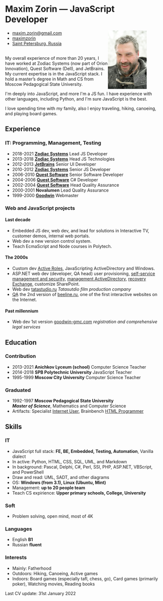 # Maxim Zorin — **JavaScript Developer**

<figure class="photo"><img src="mxn42-photo.jpg" alt="Maxim Zorin in winter" width="30%" align="right"></figure>

<aside data-toc-label="Contacts" data-toc-icon="bxs-user-detail">
<ul class="contacts">
<li><i class="bx bx-envelope"></i> <a href="mailto:maxim.zorin@gmail.com">maxim.zorin@gmail.com</a></li>
<li><i class="bx bxl-linkedin"></i> <a href="https://www.linkedin.com/in/maximzorin/">maximzorin</a></li>
<li><i class="bx bxs-map"></i> <a href="https://www.google.com/maps/place/St+Petersburg/">Saint Petersburg, Russia</a></li>
</ul>
</aside>

<a data-toc-label="About" data-toc-icon="bx-message-square-detail"></a>
\
My overall experience of more than 20 years, I have worked at Zodiac Systems (now part of Orion Innovation), Quest Software (Dell), and JetBrains. My current expertise is in the JavaScript stack. I hold a master’s degree in Math and CS from Moscow Pedagogical State University.

I'm deeply into JavaScript, and more I'm a JS fun. I have experience with other languages, including Python, and I'm sure JavaScript is the best.  

I love spending time with my family, also I enjoy traveling, hiking, canoeing, and playing board games.

<a data-toc-label="Experience" data-toc-icon="bx-history"></a>

## Experience

### IT: Programming, Management, Testing

- 2018-2021 **[Zodiac Systems](//zodiacsystems.com)** Lead JS Developer
- 2013-2018 **[Zodiac Systems](//zodiacsystems.com)** Head JS Technologies
- 2012-2013 **[JetBrains](//jetbrains.com)** Senior UI Developer
- 2010-2012 **[Zodiac Systems](//zodiacsystems.com)** Senior JS Developer
- 2006-2010 **[Quest Software](//quest.com)** Senior Software Developer
- 2004-2006 **[Quest Software](//quest.com)** C# Developer
- 2002-2004 **[Quest Software](//quest.com)** Head Quality Assurance
- 2000-2001 **Novalumen** Lead Quality Assurance
- 1999-2000 **[Goodwin](//goodwin-gmc.com)** Webmaster

<a data-toc-label="Projects" data-toc-icon="bx-code-alt"></a>

### Web and JavaScript projects

#### Last decade

- Embedded JS dev, web dev, and lead for solutions in Interactive TV, customer demos, internal web portals.
- Web dev a new version control system.
- Teach EcmaScript and Node courses in Polytech.

#### The 2000s

- Custom dev [Active Roles](https://www.oneidentity.com/products/active-roles/), JavaScripting ActiveDirectory and Windows.
- ASP<span>.</span>NET web dev (developer, QA head) user provisioning, [self-service management and security](https://www.oneidentity.com/products/password-manager/), [management ActiveDirectory](https://www.quest.com/products/recovery-manager-for-active-directory/), [recovery Exchange](https://www.quest.com/products/recovery-manager-for-exchange/), customize SharePoint.
- Web dev [tatastudio.ru](//www.tatastudio.ru/) _Tatasutdio film production company_
- <abbr title="Quality Assurance">QA</abbr> the 2nd version of [beeline.ru](//beeline.ru), one of the first interactive websites on the Internet.

#### Past millennium

- Web dev 1st version [goodwin-gmc.com](//goodwin-gmc.com/) _registration and comprehensive legal services_

<a data-toc-label="Education" data-toc-icon="bxs-graduation"></a>

## Education

### Contribution

- 2013-2021 **Anichkov Lyceum (school)** Computer Science Teacher
- 2014-2018 **SPB Polytechnic University** JavaScript Teacher
- 1995-1999 **Moscow City University** Computer Science Teacher

### Graduated

- 1992-1997 **Moscow Pedagogical State University** \
_**Master of Science**_, Mathematics and Computer Science
- Artifacts: Specialist [Internet User](../assets/specialist-internet-user.jpg), Brainbench [HTML Programmer](../assets/brainbench-html-programmer.jpg)

<a data-toc-label="Skills" data-toc-icon="bx-cog"></a>

## Skills

### IT

- JavaScript full stack: **FE, BE, Embedded, Testing, Automation**, Vanilla dialect
- In active: Python, HTML, CSS, SQL, UML, and Markdown
- In background: Pascal, Delphi, C#, Perl, SSI, PHP, ASP<span>.</span>NET, VBScript, and PowerShell
- Draw and read: UML, SADT, and other diagrams
- OS: **Windows (from 3.1), Linux (Ubuntu, Mint)**
- Management: **up to 20 people team**
- Teach CS expirience: **Upper primary schools, College, University**

### Soft

- Problem solving, open mind, most of 4K

### Languages

- English **B1**
- Russian **fluent**

### Interests

- Mainly: Fatherhood
- Outdoors: Hiking, Canoeing, Active games
- Indoors: Board games (especially tafl, chess, go), Сard games (primarily poker), Watching movies, Reading books


<aside class="last-update">
  Last CV update: <time datetime="2022-01-31">31st January 2022</time>
</aside>
